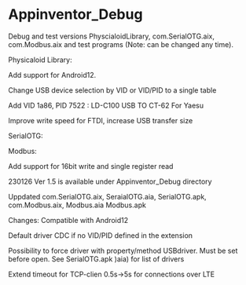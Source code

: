 # Appinventor_Debug
Debug and test versions PhyscialoidLibrary, com.SerialOTG.aix, com.Modbus.aix and test programs (Note: can be changed any time).  
 
Physicaloid Library:

Add support for Android12. 

Change USB device selection by VID or VID/PID to a single table

Add VID 1a86, PID 7522 : LD-C100 USB TO CT-62 For Yaesu

Improve write speed for FTDI, increase USB transfer size
 
 
SerialOTG:


Modbus:

Add support for 16bit write and single register read


230126 Ver 1.5 is available under Appinventor_Debug directory

Uppdated com.SerialOTG.aix, SeraialOTG.aia, SerialOTG.apk, com.Modbus.aix, Modbus.aia Modbus.apk

Changes: Compatible with Android12

Default driver CDC if no VID/PID defined in the extension

Possibility to force driver with property/method USBdriver. Must be set before open. See SerialOTG.apk )aia) for list of drivers

Extend timeout for TCP-clien 0.5s->5s for connections over LTE


